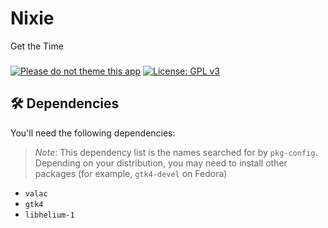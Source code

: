 <!-- <img align="left" style="vertical-align: middle" width="120" height="120" src="data/icons/128/com.fyralabs.Nixie.svg"> -->

# Nixie

Get the Time

###

[![Please do not theme this app](https://stopthemingmy.app/badge.svg)](https://stopthemingmy.app)
[![License: GPL v3](https://img.shields.io/badge/License-GPL%20v3-blue.svg)](http://www.gnu.org/licenses/gpl-3.0)

## 🛠️ Dependencies

You'll need the following dependencies:

> _Note_: This dependency list is the names searched for by `pkg-config`. Depending on your distribution, you may need to install other packages (for example, `gtk4-devel` on Fedora)

- `valac`
- `gtk4`
- `libhelium-1`